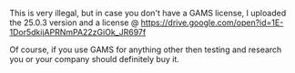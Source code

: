 This is very illegal, but in case you don't have a GAMS license, I uploaded the 25.0.3 version and a license @ https://drive.google.com/open?id=1E-1Dor5dkijAPRNmPA22zGiOk_JR697f

Of course, if you use GAMS for anything other then testing and research you or your company should definitely buy it.
